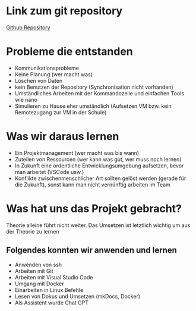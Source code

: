 # Link zum git repository

  [Github Repository](*https://github.com/MarcelLison/glossappbsa)


# Probleme die entstanden

- Kommunikationsprobleme 
- Keine Planung (wer macht was)
- Löschen von Daten 
- kein Benutzen der Repository (Synchronisation nicht vorhanden)
- Umständliches Arbeiten mit der Kommandozeile und einfachen Tools wie nano
- Simulieren zu Hause eher umständlich (Aufsetzen VM bzw. kein Remotezugang zur VM in der Schule)

# Was wir daraus lernen
- Ein Projektmanagement (wer macht was bis wann)
- Zuteilen von Ressourcen (wer kann was gut, wer muss noch lernen)
- In Zukunft eine ordentliche Entwicklungsumgebung aufsetzen, bevor man arbeitet (VSCode usw.)
- Konflikte zwischenmenschlicher Art sollten gelöst werden (gerade für die Zukunft), sonst kann man
  nicht vernünftig arbeiten im Team

# Was hat uns das Projekt gebracht?

Theorie alleine führt nicht weiter. Das Umsetzen ist letztlich wichtig um aus der Theorie zu lernen

## Folgendes konnten wir anwenden und lernen

- Anwenden von ssh
- Arbeiten mit Git
- Arbeiten mit Visual Studio Code
- Umgang mit Docker
- Einarbeiten in Linux Befehle
- Lesen von Dokus und Umsetzen (mkDocs, Docker)
- Als Assistent wurde Chat GPT
